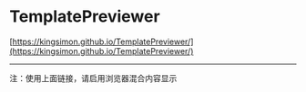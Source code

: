 # TemplatePreviewer
 [https://kingsimon.github.io/TemplatePreviewer/](https://kingsimon.github.io/TemplatePreviewer/)

---
注：使用上面链接，请启用浏览器混合内容显示